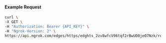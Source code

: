 <!-- Code generated for API Clients. DO NOT EDIT. -->

#### Example Request

```bash
curl \
-X GET \
-H "Authorization: Bearer {API_KEY}" \
-H "Ngrok-Version: 2" \
https://api.ngrok.com/edges/https/edghts_2zv8wfcV96tqf2rBwUO0jeO7Nzk/routes/edghtsrt_2zv8waAGmCoHujrD9SMpyy2PZq0/saml
```
